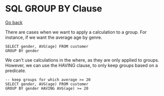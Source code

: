 # SQL GROUP BY Clause

[Go back](../index.md#sql-clauses-)

<div class="row row-cols-lg-2"><div>

There are cases when we want to apply a calculation to a group. For instance, if we want the average age by genre.

```sql!
SELECT gender, AVG(age) FROM customer 
GROUP BY gender
```
</div><div>

We can't use calculations in the where, as they are only applied to groups. However, we can use the HAVING clause, to only keep groups based on a predicate.

```sql!
-- keep groups for which average >= 20
SELECT gender, AVG(age) FROM customer 
GROUP BY gender HAVING AVG(age) >= 20
```
</div></div>